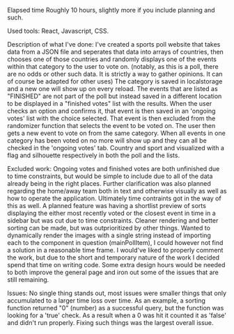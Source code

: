 Elapsed time
	Roughly 10 hours, slightly more if you include planning and such.


Used tools:
	React, Javascript, CSS.
  
  
Description of what I've done:
	I've created a sports poll website that takes data from a JSON file and seperates that data into arrays of countries, then chooses one of those countries and randomly displays one of the events within that category to the user to vote on.
(notably, as this is a poll, there are no odds or other such data. It is strictly a way to gather opinions. It can of course be adapted for other uses)
The category is saved in localstorage and a new one will show up on every reload.
The events that are listed as "FINISHED" are not part of the poll but instead saved in a different location to be displayed in a "finished votes" list with the results.
When the user checks an option and confirms it, that event is then saved in an 'ongoing votes' list with the choice selected. That event is then excluded from the randomizer function that selects the event to be voted on. The user then gets a new event to vote on from the same category.
When all events in one category has been voted on no more will show up and they can all be checked in the 'ongoing votes' tab.
Country and sport and visualized with a flag and silhouette respectively in both the poll and the lists.


Excluded work:
	Ongoing votes and finished votes are both unfinished due to time constraints, but would be simple to include due to all of the data already being in the right places.
Further clarification was also planned regarding the home/away team both in text and otherwise visually as well as how to operate the application. Ultimately time contraints got in the way of this as well.
A planned feature was having a shortlist preview of sorts displaying the either most recently voted or the closest event in time in a sidebar but was cut due to time constraints.
Cleaner rendering and better sorting can be made, but was outprioritized by other things.
Wanted to dynamically render the images with a single string instead of importing each to the component in question (mainPollItem), I could however not find a solution in a reasonable time frame.
I would've liked to properly comment the work, but due to the short and temporary nature of the work I decided spend that time on writing code.
Some extra design hours would be needed to both improve the general page and iron out some of the issues that are still remaining.


Issues:
	No single thing stands out, most issues were smaller things that only accumulated to a larger time loss over time.
As an example, a sorting function returned "0" (number) as a successful query, but the function was looking for a 'true' check. As a result when a 0 was hit it counted it as 'false' and didn't run properly. 
Fixing such things was the largest overall issue.
